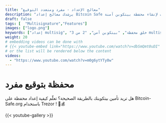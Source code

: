 ```yaml
---
title: "معالج الإعداد - مفرد ومتعدد التوقيع"
description: "يرشدك معالج إعداد Bitcoin Safe خلال الخطوات لإنشاء محفظة بيتكوين آمنة"
draft: false
tags: [  "Multisignature","Features"]
images: ["logo.png"]
keywords: ["إعداد multisig", "خلق محفظة", "بيتكوين آمن", "2 من 3 multisig"]
weight: 20
# embedding videos can be done with 
# {{< youtube-embed link="https://www.youtube.com/watch?v=dbSmQmt0uDI" >}}
# or the list will be rendered below the content
videos:
  - "https://www.youtube.com/watch?v=m0g6ytYTy0w"
---
```



# محفظة بتوقيع مفرد

هل تريد تأمين بيتكوينك بالطريقة الصحيحة؟ تعلّم كيفية إعداد محفظة على Bitcoin-Safe.org باستخدام Trezor
 ! 🔐💰


{{< youtube-gallery >}}
